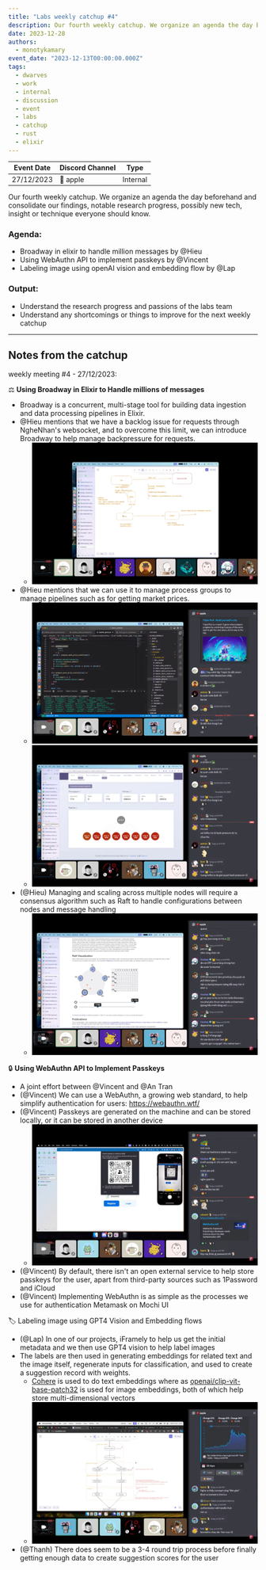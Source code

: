 ```yaml
---
title: "Labs weekly catchup #4"
description: Our fourth weekly catchup. We organize an agenda the day beforehand and consolidate our findings, notable research progress, possibly new tech, insight or technique everyone should know.
date: 2023-12-28
authors:
  - monotykamary
event_date: "2023-12-13T00:00:00.000Z"
tags:
  - dwarves
  - work
  - internal
  - discussion
  - event
  - labs
  - catchup
  - rust
  - elixir
---
```


| Event Date | Discord Channel | Type     |
| ---------- | --------------- | -------- |
| 27/12/2023 | 🍎 apple        | Internal |

Our fourth weekly catchup. We organize an agenda the day beforehand and consolidate our findings, notable research progress, possibly new tech, insight or technique everyone should know.

### Agenda:

- Broadway in elixir to handle million messages by @Hieu
- Using WebAuthn API to implement passkeys by @Vincent
- Labeling image using openAI vision and embedding flow by @Lap

### Output:

- Understand the research progress and passions of the labs team
- Understand any shortcomings or things to improve for the next weekly catchup

---

## Notes from the catchup

weekly meeting #4 - 27/12/2023:

⚖️ **Using Broadway in Elixir to Handle millions of messages**

- Broadway is a concurrent, multi-stage tool for building data ingestion and data processing pipelines in Elixir.
- @Hieu mentions that we have a backlog issue for requests through NgheNhan's websocket, and to overcome this limit, we can introduce Broadway to help manage backpressure for requests.
  - ![](assets/labs-weekly-catchup-4-20231228142048893.webp)
- @Hieu mentions that we can use it to manage process groups to manage pipelines such as for getting market prices.
  - ![](assets/labs-weekly-catchup-4-20231228141338220.webp)
  - ![](assets/labs-weekly-catchup-4-20231228141412858.webp)
- (@Hieu) Managing and scaling across multiple nodes will require a consensus algorithm such as Raft to handle configurations between nodes and message handling
  - ![](assets/labs-weekly-catchup-4-20231228142136373.webp)

🔒 **Using WebAuthn API to Implement Passkeys**

- A joint effort between @Vincent and @An Tran
- (@Vincent) We can use a WebAuthn, a growing web standard, to help simplify authentication for users: https://webauthn.wtf/
- (@Vincent) Passkeys are generated on the machine and can be stored locally, or it can be stored in another device
  - ![](assets/labs-weekly-catchup-4-20231228142417393.webp)
- (@Vincent) By default, there isn't an open external service to help store passkeys for the user, apart from third-party sources such as 1Password and iCloud
- (@Vincent) Implementing WebAuthn is as simple as the processes we use for authentication Metamask on Mochi UI

🏷️ Labeling image using GPT4 Vision and Embedding flows

- (@Lap) In one of our projects, iFramely to help us get the initial metadata and we then use GPT4 vision to help label images
- The labels are then used in generating embeddings for related text and the image itself, regenerate inputs for classification, and used to create a suggestion record with weights.
  - [Cohere](https://cohere.com/) is used to do text embeddings where as [openai/clip-vit-base-patch32](https://huggingface.co/openai/clip-vit-base-patch32) is used for image embeddings, both of which help store multi-dimensional vectors
  - ![](assets/labs-weekly-catchup-4-20231228143002213.webp)
- (@Thanh) There does seem to be a 3-4 round trip process before finally getting enough data to create suggestion scores for the user
